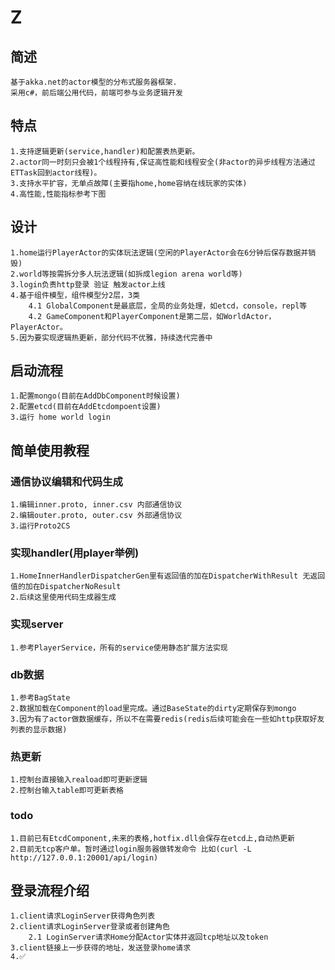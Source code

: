# Z
## 简述
    基于akka.net的actor模型的分布式服务器框架.
    采用c#，前后端公用代码，前端可参与业务逻辑开发
## 特点
    1.支持逻辑更新(service,handler)和配置表热更新。
    2.actor同一时刻只会被1个线程持有,保证高性能和线程安全(非actor的异步线程方法通过ETTask回到actor线程)。
    3.支持水平扩容，无单点故障(主要指home,home容纳在线玩家的实体)
    4.高性能,性能指标参考下图

## 设计
    1.home运行PlayerActor的实体玩法逻辑(空闲的PlayerActor会在6分钟后保存数据并销毁)
    2.world等按需拆分多人玩法逻辑(如拆成legion arena world等)
    3.login负责http登录 验证 触发actor上线
    4.基于组件模型，组件模型分2层，3类
        4.1 GlobalComponent是最底层，全局的业务处理，如etcd，console，repl等
        4.2 GameComponent和PlayerComponent是第二层，如WorldActor，PlayerActor。
    5.因为要实现逻辑热更新，部分代码不优雅，持续迭代完善中

## 启动流程
    1.配置mongo(目前在AddDbComponent时候设置)
    2.配置etcd(目前在AddEtcdompoent设置)
    3.运行 home world login

## 简单使用教程
### 通信协议编辑和代码生成
    1.编辑inner.proto, inner.csv 内部通信协议
    2.编辑outer.proto, outer.csv 外部通信协议
    3.运行Proto2CS
### 实现handler(用player举例)
    1.HomeInnerHandlerDispatcherGen里有返回值的加在DispatcherWithResult 无返回值的加在DispatcherNoResult
    2.后续这里使用代码生成器生成
### 实现server
    1.参考PlayerService，所有的service使用静态扩展方法实现
### db数据
    1.参考BagState
    2.数据加载在Component的load里完成。通过BaseState的dirty定期保存到mongo
    3.因为有了actor做数据缓存，所以不在需要redis(redis后续可能会在一些如http获取好友列表的显示数据)
### 热更新
    1.控制台直接输入reaload即可更新逻辑
    2.控制台输入table即可更新表格
### todo
    1.目前已有EtcdComponent,未来的表格,hotfix.dll会保存在etcd上,自动热更新
    2.目前无tcp客户单。暂时通过login服务器做转发命令 比如(curl -L http://127.0.0.1:20001/api/login)


## 登录流程介绍
    1.client请求LoginServer获得角色列表
    2.client请求LoginServer登录或者创建角色
        2.1 LoginServer请求Home分配Actor实体并返回tcp地址以及token
    3.client链接上一步获得的地址，发送登录home请求
    4.✅